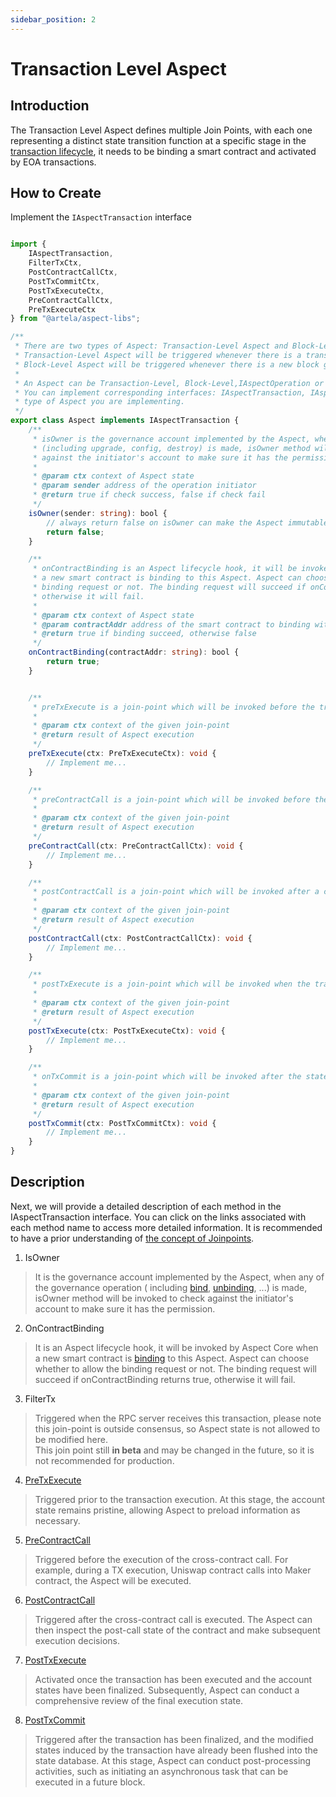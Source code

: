 ```yaml
---
sidebar_position: 2
---
```


# Transaction Level Aspect

## Introduction

The Transaction Level Aspect defines multiple Join Points, with each one representing a distinct state transition
function at a specific stage in the [transaction lifecycle](/develop/core-concepts/lifecycle),
it needs to be binding a smart contract and activated by EOA transactions.

## How to Create

Implement the `IAspectTransaction` interface

```typescript

import {
    IAspectTransaction,
    FilterTxCtx,
    PostContractCallCtx,
    PostTxCommitCtx,
    PostTxExecuteCtx,
    PreContractCallCtx,
    PreTxExecuteCtx
} from "@artela/aspect-libs";

/**
 * There are two types of Aspect: Transaction-Level Aspect and Block-Level Aspect.
 * Transaction-Level Aspect will be triggered whenever there is a transaction calling the bound smart contract.
 * Block-Level Aspect will be triggered whenever there is a new block generated.
 *
 * An Aspect can be Transaction-Level, Block-Level,IAspectOperation or both.
 * You can implement corresponding interfaces: IAspectTransaction, IAspectBlock,IAspectOperation or both to tell Artela which
 * type of Aspect you are implementing.
 */
export class Aspect implements IAspectTransaction {
    /**
     * isOwner is the governance account implemented by the Aspect, when any of the governance operation
     * (including upgrade, config, destroy) is made, isOwner method will be invoked to check
     * against the initiator's account to make sure it has the permission.
     *
     * @param ctx context of Aspect state
     * @param sender address of the operation initiator
     * @return true if check success, false if check fail
     */
    isOwner(sender: string): bool {
        // always return false on isOwner can make the Aspect immutable
        return false;
    }

    /**
     * onContractBinding is an Aspect lifecycle hook, it will be invoked by Aspect Core when
     * a new smart contract is binding to this Aspect. Aspect can choose whether to allow the
     * binding request or not. The binding request will succeed if onContractBinding returns true,
     * otherwise it will fail.
     *
     * @param ctx context of Aspect state
     * @param contractAddr address of the smart contract to binding with current Aspect
     * @return true if binding succeed, otherwise false
     */
    onContractBinding(contractAddr: string): bool {
        return true;
    }


    /**
     * preTxExecute is a join-point which will be invoked before the transaction execution.
     *
     * @param ctx context of the given join-point
     * @return result of Aspect execution
     */
    preTxExecute(ctx: PreTxExecuteCtx): void {
        // Implement me...
    }

    /**
     * preContractCall is a join-point which will be invoked before the contract call is executed.
     *
     * @param ctx context of the given join-point
     * @return result of Aspect execution
     */
    preContractCall(ctx: PreContractCallCtx): void {
        // Implement me...
    }

    /**
     * postContractCall is a join-point which will be invoked after a contract has finished.
     *
     * @param ctx context of the given join-point
     * @return result of Aspect execution
     */
    postContractCall(ctx: PostContractCallCtx): void {
        // Implement me...
    }

    /**
     * postTxExecute is a join-point which will be invoked when the transaction execution is finished but state is not committed.
     *
     * @param ctx context of the given join-point
     * @return result of Aspect execution
     */
    postTxExecute(ctx: PostTxExecuteCtx): void {
        // Implement me...
    }

    /**
     * onTxCommit is a join-point which will be invoked after the state of the transaction is committed.
     *
     * @param ctx context of the given join-point
     * @return result of Aspect execution
     */
    postTxCommit(ctx: PostTxCommitCtx): void {
        // Implement me...
    }
}

```

## Description

Next, we will provide a detailed description of each method in the IAspectTransaction interface. You can click on the links associated with each method name to access more detailed information. It is recommended to have a prior understanding of [the concept of Joinpoints](/develop/core-concepts/join-point).

1. IsOwner
>It is the governance account implemented by the Aspect, when any of the governance operation (
>including [bind](/develop/core-concepts/lifecycle#binding), [unbinding](/develop/core-concepts/lifecycle#unbinding), ...)
>is made, isOwner method will be invoked to check against the initiator's account to make sure it has the permission.

2. OnContractBinding
> It is an Aspect lifecycle hook, it will be invoked by Aspect Core when a new smart contract 
> is [binding](/develop/core-concepts/lifecycle#binding) to this Aspect. Aspect can choose whether to allow the binding
> request or not. The binding request will succeed if onContractBinding returns true, otherwise it will fail.

3. FilterTx
> Triggered when the RPC server receives this transaction, please note this join-point is outside consensus, so Aspect state is not allowed to be modified here.  
> This join point still **in beta** and may be changed in the future, so it is not recommended for production.

4. [PreTxExecute](/develop/reference/aspect-lib/tx-level-aspect/pre-tx-execute)
> Triggered prior to the transaction execution. At this stage, the account state remains pristine, allowing Aspect to preload information as necessary.

5. [PreContractCall](/develop/reference/aspect-lib/tx-level-aspect/pre-contract-call)
> Triggered before the execution of the cross-contract call. For example, during a TX execution, Uniswap contract calls into Maker contract, the Aspect will be executed.

6. [PostContractCall](/develop/reference/aspect-lib/tx-level-aspect/post-contract-call)
> Triggered after the cross-contract call is executed. The Aspect can then inspect the post-call state of the contract and make subsequent execution decisions.

7. [PostTxExecute](/develop/reference/aspect-lib/tx-level-aspect/post-tx-execute)
> Activated once the transaction has been executed and the account states have been finalized. Subsequently, Aspect can conduct a comprehensive review of the final execution state.

8. [PostTxCommit](/develop/reference/aspect-lib/tx-level-aspect/post-tx-commit)
> Triggered after the transaction has been finalized, and the modified states induced by the transaction have already been flushed into the state database. At this stage, Aspect can conduct post-processing activities, such as initiating an asynchronous task that can be executed in a future block.

